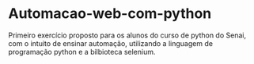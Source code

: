 # Automacao-web-com-python
Primeiro exercício proposto para os alunos do curso de python do Senai, com o intuito de ensinar automação, utilizando a linguagem de programação python e a bilbioteca selenium.
